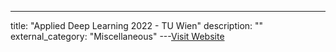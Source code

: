 ---
title: "Applied Deep Learning 2022 - TU Wien"
description: ""
external_category: "Miscellaneous"
---[Visit Website](https://www.youtube.com/playlist?list=PLNsFwZQ_pkE_QaTwYxoTmmRJHtMXyIAU6)

